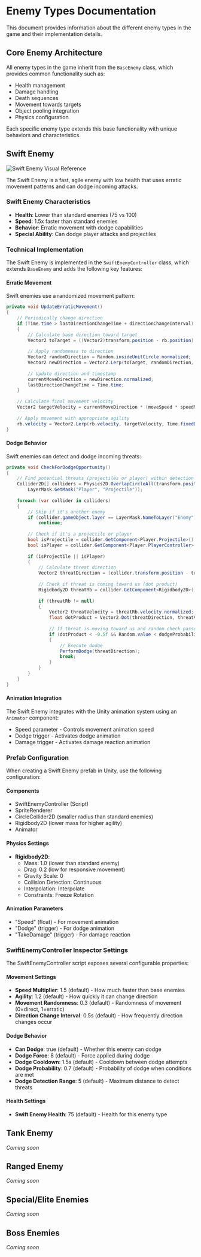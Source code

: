 # Enemy Types Documentation

This document provides information about the different enemy types in the game and their implementation details.

## Core Enemy Architecture

All enemy types in the game inherit from the `BaseEnemy` class, which provides common functionality such as:
- Health management
- Damage handling
- Death sequences
- Movement towards targets
- Object pooling integration
- Physics configuration

Each specific enemy type extends this base functionality with unique behaviors and characteristics.

## Swift Enemy

![Swift Enemy Visual Reference](../../Media/Placeholder_SwiftEnemy.png)

The Swift Enemy is a fast, agile enemy with low health that uses erratic movement patterns and can dodge incoming attacks.

### Swift Enemy Characteristics

- **Health**: Lower than standard enemies (75 vs 100)
- **Speed**: 1.5x faster than standard enemies
- **Behavior**: Erratic movement with dodge capabilities
- **Special Ability**: Can dodge player attacks and projectiles

### Technical Implementation

The Swift Enemy is implemented in the `SwiftEnemyController` class, which extends `BaseEnemy` and adds the following key features:

#### Erratic Movement

Swift enemies use a randomized movement pattern:
```csharp
private void UpdateErraticMovement()
{
    // Periodically change direction
    if (Time.time > lastDirectionChangeTime + directionChangeInterval)
    {
        // Calculate base direction toward target
        Vector2 toTarget = ((Vector2)transform.position - rb.position).normalized;
        
        // Apply randomness to direction
        Vector2 randomDirection = Random.insideUnitCircle.normalized;
        Vector2 newDirection = Vector2.Lerp(toTarget, randomDirection, movementRandomness);
        
        // Update direction and timestamp
        currentMoveDirection = newDirection.normalized;
        lastDirectionChangeTime = Time.time;
    }
    
    // Calculate final movement velocity
    Vector2 targetVelocity = currentMoveDirection * (moveSpeed * speedMultiplier);
    
    // Apply movement with appropriate agility
    rb.velocity = Vector2.Lerp(rb.velocity, targetVelocity, Time.fixedDeltaTime * agility);
}
```

#### Dodge Behavior

Swift enemies can detect and dodge incoming threats:
```csharp
private void CheckForDodgeOpportunity()
{
    // Find potential threats (projectiles or player) within detection range
    Collider2D[] colliders = Physics2D.OverlapCircleAll(transform.position, dodgeDetectionRange, 
        LayerMask.GetMask("Player", "Projectile"));
    
    foreach (var collider in colliders)
    {
        // Skip if it's another enemy
        if (collider.gameObject.layer == LayerMask.NameToLayer("Enemy"))
            continue;
        
        // Check if it's a projectile or player
        bool isProjectile = collider.GetComponent<Player.Projectile>() != null;
        bool isPlayer = collider.GetComponent<Player.PlayerController>() != null;
        
        if (isProjectile || isPlayer)
        {
            // Calculate threat direction
            Vector2 threatDirection = (collider.transform.position - transform.position).normalized;
            
            // Check if threat is coming toward us (dot product)
            Rigidbody2D threatRb = collider.GetComponent<Rigidbody2D>();
            
            if (threatRb != null)
            {
                Vector2 threatVelocity = threatRb.velocity.normalized;
                float dotProduct = Vector2.Dot(threatDirection, threatVelocity);
                
                // If threat is moving toward us and random check passes
                if (dotProduct < -0.5f && Random.value < dodgeProbability)
                {
                    // Execute dodge
                    PerformDodge(threatDirection);
                    break;
                }
            }
        }
    }
}
```

#### Animation Integration

The Swift Enemy integrates with the Unity animation system using an `Animator` component:
- Speed parameter - Controls movement animation speed
- Dodge trigger - Activates dodge animation
- Damage trigger - Activates damage reaction animation

### Prefab Configuration

When creating a Swift Enemy prefab in Unity, use the following configuration:

#### Components
- SwiftEnemyController (Script)
- SpriteRenderer
- CircleCollider2D (smaller radius than standard enemies)
- Rigidbody2D (lower mass for higher agility)
- Animator

#### Physics Settings
- **Rigidbody2D**:
  - Mass: 1.0 (lower than standard enemy)
  - Drag: 0.2 (low for responsive movement)
  - Gravity Scale: 0
  - Collision Detection: Continuous
  - Interpolation: Interpolate
  - Constraints: Freeze Rotation

#### Animation Parameters
- "Speed" (float) - For movement animation
- "Dodge" (trigger) - For dodge animation
- "TakeDamage" (trigger) - For damage reaction

### SwiftEnemyController Inspector Settings

The SwiftEnemyController script exposes several configurable properties:

#### Movement Settings
- **Speed Multiplier**: 1.5 (default) - How much faster than base enemies
- **Agility**: 1.2 (default) - How quickly it can change direction
- **Movement Randomness**: 0.3 (default) - Randomness of movement (0=direct, 1=erratic)
- **Direction Change Interval**: 0.5s (default) - How frequently direction changes occur

#### Dodge Behavior
- **Can Dodge**: true (default) - Whether this enemy can dodge
- **Dodge Force**: 8 (default) - Force applied during dodge
- **Dodge Cooldown**: 1.5s (default) - Cooldown between dodge attempts
- **Dodge Probability**: 0.7 (default) - Probability of dodge when conditions are met
- **Dodge Detection Range**: 5 (default) - Maximum distance to detect threats

#### Health Settings
- **Swift Enemy Health**: 75 (default) - Health for this enemy type

## Tank Enemy

*Coming soon*

## Ranged Enemy 

*Coming soon*

## Special/Elite Enemies

*Coming soon*

## Boss Enemies

*Coming soon* 